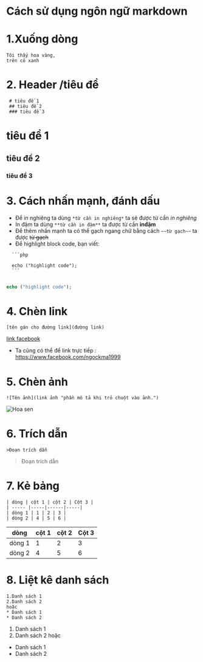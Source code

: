 # **Cách sử dụng ngôn ngữ markdown**
# 1.Xuống dòng 
```
Tôi thấy hoa vàng,  
trên cỏ xanh 
```
# 2. Header /tiêu đề 
```
 # tiêu đề 1  
 ## tiêu đề 2
 ### tiêu đề 3
 ```
 # tiêu đề 1 
 ## tiêu đề 2
 ### tiêu đề 3
 # 3. Cách nhấn mạnh, đánh dấu  
 - Để in nghiêng ta dùng ` *từ cần in nghiêng* ` ta sẽ được từ cần *in nghiêng*
 - In đậm ta dùng ` **từ cần in đậm** ` ta được từ cần **inđậm** 
 - Để thêm nhấn mạnh ta có thể gạch ngang chữ bằng cách ` ~~từ gạch~~ ` ta được  ~~từ gạch~~  
  - Để highlight block code, bạn viết:
  ```
    ```php

    echo ("highlight code"); 
    ```
```
```php

echo ("highlight code");

```
# 4. Chèn link 
``` 
[tên gán cho đường link](đường link)
```
[link facebook](https://www.facebook.com/ngockma1999)  
 
 - Ta cũng có thể để link trực tiếp : <https://www.facebook.com/ngockma1999>
  
# 5. Chèn ảnh 
```  
![Tên ảnh](link ảnh "phần mô tả khi trỏ chuột vào ảnh.")
```
![Hoa sen](https://2.bp.blogspot.com/-0x-NVVIS7eU/WfHt2sryY2I/AAAAAAAAAHE/lZwCMYgQ068LeYd2XKYv3AtmFFrpzOdLgCLcBGAs/s400/hoa-sen%2B%25287%2529.jpg)
# 6. Trích dẫn 
```  
>Đoạn trích dẫn  
```
>Đoạn trích dẫn 
# 7. Kẻ bảng 
```  
| dòng | cột 1 | cột 2 | Cột 3 |
| ----- |-----|------|-----|
| dòng 1 | 1 | 2 | 3 |
| dòng 2 | 4 | 5 | 6 |  
```

| dòng | cột 1 | cột 2 | Cột 3 |
| ----- |-----|------|-----|
| dòng 1  | 1  | 2 | 3 |
| dòng 2  |  4 | 5 | 6 |  

# 8. Liệt kê danh sách 
```  
1.Danh sách 1
2.Danh sách 2
hoặc
* Danh sách 1 
* Danh sách 2   
```

1. Danh sách 1
2. Danh sách 2 
hoặc 
* Danh sách 1  
* Danh sách 2 
